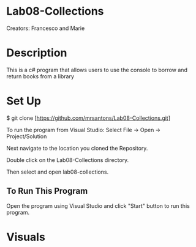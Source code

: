 # Lab08-Collections
Creators: Francesco and Marie

# Description
This is a c# program that allows users to use the console to borrow and return books from a library


# Set Up
$ git clone [https://github.com/mrsantons/Lab08-Collections.git]

To run the program from Visual Studio:
Select File -> Open -> Project/Solution

Next navigate to the location you cloned the Repository.

Double click on the Lab08-Collections directory.

Then select and open lab08-collections.

## To Run This Program
Open the program using Visual Studio and click "Start" button to run this program.
# Visuals
